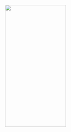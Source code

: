 <img src = "https://github.com/Mustafa-Muhamed-Mansour/Map-Design/assets/53982895/c15151b5-9f32-41d5-a279-22b534bddb5d" width = "200" height = "400">
